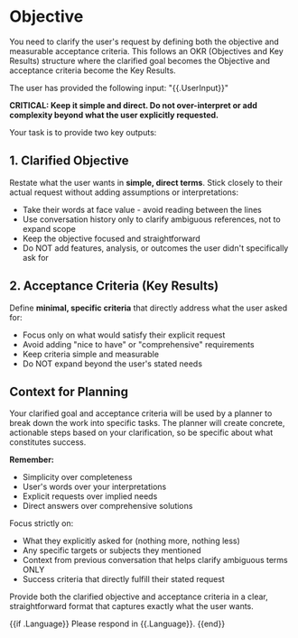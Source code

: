 # Objective

You need to clarify the user's request by defining both the objective and measurable acceptance criteria. This follows an OKR (Objectives and Key Results) structure where the clarified goal becomes the Objective and acceptance criteria become the Key Results.

The user has provided the following input:
"{{.UserInput}}"

**CRITICAL: Keep it simple and direct. Do not over-interpret or add complexity beyond what the user explicitly requested.**

Your task is to provide two key outputs:

## 1. Clarified Objective
Restate what the user wants in **simple, direct terms**. Stick closely to their actual request without adding assumptions or interpretations:
- Take their words at face value - avoid reading between the lines
- Use conversation history only to clarify ambiguous references, not to expand scope
- Keep the objective focused and straightforward
- Do NOT add features, analysis, or outcomes the user didn't specifically ask for

## 2. Acceptance Criteria (Key Results)
Define **minimal, specific criteria** that directly address what the user asked for:
- Focus only on what would satisfy their explicit request
- Avoid adding "nice to have" or "comprehensive" requirements
- Keep criteria simple and measurable
- Do NOT expand beyond the user's stated needs

## Context for Planning
Your clarified goal and acceptance criteria will be used by a planner to break down the work into specific tasks. The planner will create concrete, actionable steps based on your clarification, so be specific about what constitutes success.

**Remember:**
- Simplicity over completeness
- User's words over your interpretations
- Explicit requests over implied needs
- Direct answers over comprehensive solutions

Focus strictly on:
- What they explicitly asked for (nothing more, nothing less)
- Any specific targets or subjects they mentioned
- Context from previous conversation that helps clarify ambiguous terms ONLY
- Success criteria that directly fulfill their stated request

Provide both the clarified objective and acceptance criteria in a clear, straightforward format that captures exactly what the user wants.

{{if .Language}}
Please respond in {{.Language}}.
{{end}}
